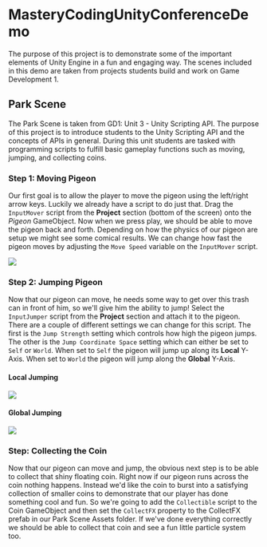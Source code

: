 # MasteryCodingUnityConferenceDemo

The purpose of this project is to demonstrate some of the important elements of Unity Engine in a fun and engaging way. The scenes included in this demo are taken from projects students build and work on Game Development 1.

## Park Scene

The Park Scene is taken from GD1: Unit 3 - Unity Scripting API. The purpose of this project is to introduce students to the Unity Scripting API and the concepts of APIs in general. During this unit students are tasked with programming scripts to fulfill basic gameplay functions such as moving, jumping, and collecting coins.

### Step 1: Moving Pigeon

Our first goal is to allow the player to move the pigeon using the left/right arrow keys. Luckily we already have a script to do just that. Drag the `InputMover` script from the **Project** section (bottom of the screen) onto the *Pigeon* GameObject. Now when we press play, we should be able to move the pigeon back and forth. Depending on how the physics of our pigeon are setup we might see some comical results. We can change how fast the pigeon moves by adjusting the `Move Speed` variable on the `InputMover` script.

![](https://github.com/torbenwb/MCConExp/blob/main/Pigeon_MoveScript.gif)


### Step 2: Jumping Pigeon

Now that our pigeon can move, he needs some way to get over this trash can in front of him, so we'll give him the ability to jump! Select the `InputJumper` script from the **Project** section and attach it to the pigeon. There are a couple of different settings we can change for this script. The first is the `Jump Strength` setting which controls how high the pigeon jumps. The other is the `Jump Coordinate Space` setting which can either be set to `Self` or `World`. When set to `Self` the pigeon will jump up along its **Local** Y-Axis. When set to `World` the pigeon will jump along the **Global** Y-Axis.

#### Local Jumping
![](https://github.com/torbenwb/MCConExp/blob/main/Pigeon_JumpScript.gif)

#### Global Jumping
![](https://github.com/torbenwb/MCConExp/blob/main/Pigeon_JumpGlobal.gif)

### Step: Collecting the Coin

Now that our pigeon can move and jump, the obvious next step is to be able to collect that shiny floating coin. Right now if our pigeon runs across the coin nothing happens. Instead we'd like the coin to burst into a satisfying collection of smaller coins to demonstrate that our player has done something cool and fun. So we're going to add the `Collectible` script to the Coin GameObject and then set the `CollectFX` property to the CollectFX prefab in our Park Scene Assets folder. If we've done everything correctly we should be able to collect that coin and see a fun little particle system too.
